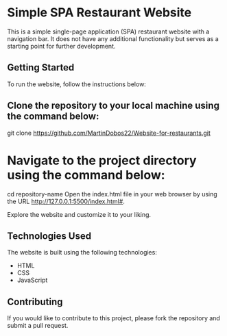 # Simple SPA Restaurant Website
This is a simple single-page application (SPA) restaurant website with a navigation bar. It does not have any additional functionality but serves as a starting point for further development.

## Getting Started
To run the website, follow the instructions below:

## Clone the repository to your local machine using the command below:

git clone https://github.com/MartinDobos22/Website-for-restaurants.git
# Navigate to the project directory using the command below:

cd repository-name
Open the index.html file in your web browser by using the URL http://127.0.0.1:5500/index.html#.

Explore the website and customize it to your liking.

## Technologies Used
The website is built using the following technologies:

* HTML
* CSS
* JavaScript
## Contributing
If you would like to contribute to this project, please fork the repository and submit a pull request.
